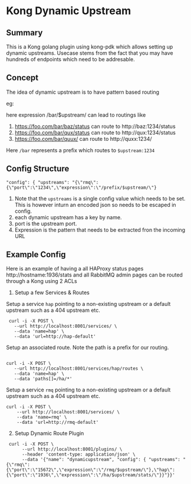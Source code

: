 # Kong Dynamic Upstream
## Summary
This is a Kong golang plugin using kong-pdk which allows setting up dynamic upstreams.
Usecase stems from the fact that you may have hundreds of endpoints which need to be addresable.

## Concept
The idea of dynamic upstream is to have pattern based routing

eg: 

here expression /bar/$upstream/
can lead to routings like 
1. https://foo.com/bar/baz/status  can route to http://baz:1234/status
2. https://foo.com/bar/qux/status  can route to http://qux:1234/status
3. https://foo.com/bar/quux/  can route to http://quxx:1234/

Here `/bar` represents a prefix which routes to `$upstream:1234`


## Config Structure

```
"config": { "upstreams": "{\"rmq\":{\"port\":\"1234\",\"expression\":\"/prefix/$upstream/\"}

```

1. Note that the `upstreams` is a single config value which needs to be set. This is however inturn an encoded json so needs to be escaped in config.
2. each dynamic upstream has a key by name.
3. port is the upstream port.
4. Expression is the pattern that needs to be extracted fron the incoming URL


## Example Config
Here is an example of having a all HAProxy status pages http://hostname:1936/stats and all RabbitMQ admin pages can be routed through a Kong using 2 ACLs

1. Setup a few Services & Routes

Setup a service `hap` pointing to a non-existing upstream or a default upstream such as a 404 upstream etc.

```
 curl -i -X POST \
   --url http://localhost:8001/services/ \
   --data 'name=hap' \
   --data 'url=http://hap-default'

```


Setup an associated route. Note the path is a prefix for our routing.

```

curl -i -X POST \
   --url http://localhost:8001/services/hap/routes \
   --data 'name=hap' \
   --data 'paths[]=/ha/*'
```


Setup a service `rmq` pointing to a non-existing upstream or a default upstream such as a 404 upstream etc.

```
curl -i -X POST \
    --url http://localhost:8001/services/ \
    --data 'name=rmq' \
    --data 'url=http://rmq-default'
```

2. Setup Dynamic Route Plugin


```
 curl -i -X POST \
      --url http://localhost:8001/plugins/ \
      --header 'content-type: application/json' \
      --data '{"name": "dynamicupstream", "config": { "upstreams": "{\"rmq\":{\"port\":\"15672\",\"expression\":\"/rmq/$upstream/\"},\"hap\":{\"port\":\"1936\",\"expression\":\"/ha/$upstream/stats/\"}}"}}'

```
